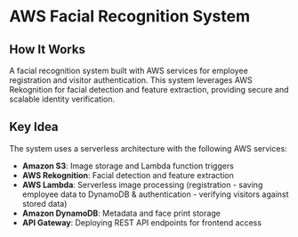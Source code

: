 # AWS Facial Recognition System


## How It Works

A facial recognition system built with AWS services for employee registration and visitor authentication. This system leverages AWS Rekognition for facial detection and feature extraction, providing secure and scalable identity verification.

## Key Idea

The system uses a serverless architecture with the following AWS services:

- **Amazon S3**: Image storage and Lambda function triggers
- **AWS Rekognition**: Facial detection and feature extraction  
- **AWS Lambda**: Serverless image processing (registration - saving employee data to DynamoDB & authentication - verifying visitors against stored data)  
- **Amazon DynamoDB**: Metadata and face print storage 
- **API Gateway**: Deploying REST API endpoints for frontend access